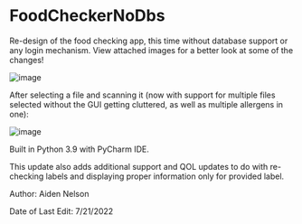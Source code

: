 # FoodCheckerNoDbs
Re-design of the food checking app, this time without database support or any login mechanism. View attached images for a better look at some of the changes!

![image](https://user-images.githubusercontent.com/104726926/180317481-027aabd9-eebd-4fca-90a5-c16b99e80e88.png)

After selecting a file and scanning it (now with support for multiple files selected without the GUI getting cluttered, as well as multiple allergens in one): 

![image](https://user-images.githubusercontent.com/104726926/180317841-04981428-f0aa-4819-9f62-7c402c373ed6.png)

Built in Python 3.9 with PyCharm IDE. 

This update also adds additional support and QOL updates to do with re-checking labels and displaying proper information only for provided label.

Author: Aiden Nelson


Date of Last Edit: 7/21/2022
